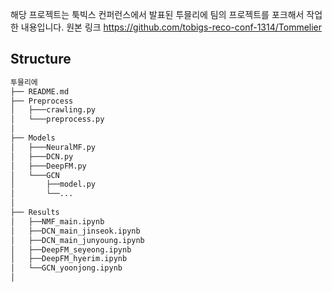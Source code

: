해당 프로젝트는 툭빅스 컨퍼런스에서 발표된 투믈리에 팀의 프로젝트를 포크해서 작업 한 내용입니다. 원본 링크 https://github.com/tobigs-reco-conf-1314/Tommelier



## Structure

```python
투믈리에
├── README.md
├── Preprocess
│   ├───crawling.py
│   └───preprocess.py
│   
├── Models
│   ├───NeuralMF.py
│   ├───DCN.py
│   ├───DeepFM.py
│   └───GCN
│       ├──model.py
│       └──...
│   
├── Results
│   ├──NMF_main.ipynb
│   ├──DCN_main_jinseok.ipynb
│   ├──DCN_main_junyoung.ipynb
│   ├──DeepFM_seyeong.ipynb
│   ├──DeepFM_hyerim.ipynb
│   └──GCN_yoonjong.ipynb
│

```



